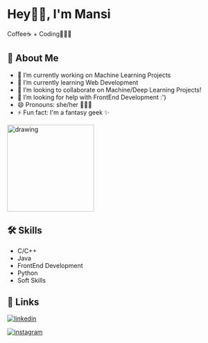 # Hey👋🏼, I'm Mansi

Coffee☕ + Coding👩🏻‍💻

## 🚀 About Me
- 🔭 I’m currently working on Machine Learning Projects
- 🌱 I’m currently learning Web Development
- 👯 I’m looking to collaborate on Machine/Deep Learning Projects!
- 🤔 I’m looking for help with FrontEnd Development :')
- 😄 Pronouns: she/her 🙋🏻‍♀️
- ⚡ Fun fact: I'm a fantasy geek ✨ 

<img src="https://c.tenor.com/bpqQhdgydKMAAAAC/a-little-bit-of-a-fantasy-aidy-bryant.gif" alt="drawing" width="200"/>

## 🛠 Skills

- C/C++
- Java
- FrontEnd Development
- Python
- Soft Skills

## 🔗 Links

[![linkedin](https://img.shields.io/badge/linkedin-0A66C2?style=for-the-badge&logo=linkedin&logoColor=white)](https://www.linkedin.com/)

[![instagram](https://img.shields.io/badge/Instagram-E4405F?style=for-the-badge&logo=instagram&logoColor=white)](https://www.instagram.com/___mansi.r___/)


